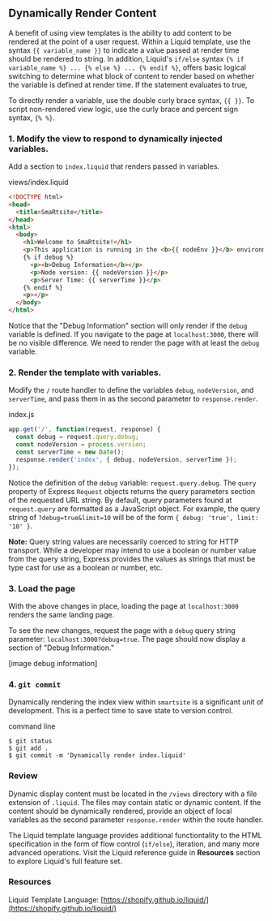 ## Dynamically Render Content

A benefit of using view templates is the ability to add content to be rendered at the point of a user request. Within a Liquid template, use the syntax `{{ variable_name }}` to indicate a value passed at render time should be rendered to string. In addition, Liquid's `if/else` syntax `{% if variable_name %} ... {% else %} ... {% endif %}`, offers basic logical switching to determine what block of content to render based on whether the variable is defined at render time. If the statement evaluates to true, 

To directly render a variable, use the double curly brace syntax, `{{ }}`. To script non-rendered view logic, use the curly brace and percent sign syntax, `{% %}`.

### 1. Modify the view to respond to dynamically injected variables.
Add a section to `index.liquid` that renders passed in variables. 

<div class="filename">views/index.liquid</div>

```html
<!DOCTYPE html>
<head>
  <title>SmaRtsite</title>
</head>
<html>
  <body>
    <h1>Welcome to SmaRtsite!</h1>
    <p>This application is running in the <b>{{ nodeEnv }}</b> environment.</p>
    {% if debug %}
      <p><b>Debug Information</b></p>
      <p>Node version: {{ nodeVersion }}</p>
      <p>Server Time: {{ serverTime }}</p>
    {% endif %}
    <p></p>
  </body>
</html>
```

Notice that the "Debug Information" section will only render if the `debug` variable is defined. If you navigate to the page at `localhost:3000`, there will be no visible difference. We need to render the page with at least the `debug` variable.

### 2. Render the template with variables.
Modify the `/` route handler to define the variables `debug`, `nodeVersion`, and `serverTime`, and pass them in as the second parameter to `response.render`.

<div class="filename">index.js</div>

```javascript
app.get('/', function(request, response) {
  const debug = request.query.debug;
  const nodeVersion = process.version;
  const serverTime = new Date();
  response.render('index', { debug, nodeVersion, serverTime });
});
```

Notice the definition of the `debug` variable: `request.query.debug`. The `query` property of Express `Request` objects returns the query parameters section of the requested URL string. By default, query parameters found at `request.query` are formatted as a JavaScript object. For example, the query string of `?debug=true&limit=10` will be of the form `{ debug: 'true', limit: '10' }`.

**Note:** Query string values are necessarily coerced to string for HTTP transport. While a developer may intend to use a boolean or number value from the query string, Express provides the values as strings that must be type cast for use as a boolean or number, etc.

### 3. Load the page
With the above changes in place, loading the page at `localhost:3000` renders the same landing page.

To see the new changes, request the page with a `debug` query string parameter: `localhost:3000?debug=true`. The page should now display a section of "Debug Information."

[image debug information]

### 4. `git commit`
Dynamically rendering the index view within `smartsite` is a significant unit of development. This is a perfect time to save state to version control.

<div class="filename">command line</div>

```
$ git status
$ git add .
$ git commit -m 'Dynamically render index.liquid'
```

### Review

Dynamic display content must be located in the `/views` directory with a file extension of `.liquid`. The files may contain static or dynamic content. If the content should be dynamically rendered, provide an object of local variables as the second parameter `response.render` within the route handler.

The Liquid template language provides additional functiontality to the HTML specification in the form of flow control (`if/else`), iteration, and many more advanced operations. Visit the Liquid reference guide in **Resources** section to explore Liquid's full feature set.

### Resources
Liquid Template Language: [https://shopify.github.io/liquid/](https://shopify.github.io/liquid/)